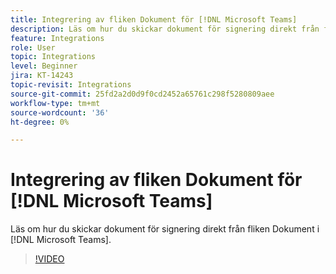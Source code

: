 ```yaml
---
title: Integrering av fliken Dokument för [!DNL Microsoft Teams]
description: Läs om hur du skickar dokument för signering direkt från fliken Dokument i [!DNL Microsoft Teams]
feature: Integrations
role: User
topic: Integrations
level: Beginner
jira: KT-14243
topic-revisit: Integrations
source-git-commit: 25fd2a2d0d9f0cd2452a65761c298f5280809aee
workflow-type: tm+mt
source-wordcount: '36'
ht-degree: 0%

---
```


# Integrering av fliken Dokument för [!DNL Microsoft Teams]

Läs om hur du skickar dokument för signering direkt från fliken Dokument i [!DNL Microsoft Teams].

>[!VIDEO](https://video.tv.adobe.com/v/3425477?quality=12&learn=on&hidetitle=true)
